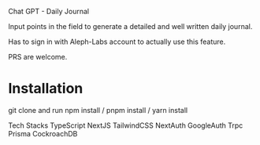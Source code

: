 Chat GPT - Daily Journal

Input points in the field to generate a detailed and well written daily journal.

Has to sign in with Aleph-Labs account to actually use this feature.

PRS are welcome.

# Installation
git clone and run npm install / pnpm install / yarn install

Tech Stacks
TypeScript
NextJS
TailwindCSS
NextAuth
GoogleAuth
Trpc
Prisma
CockroachDB


